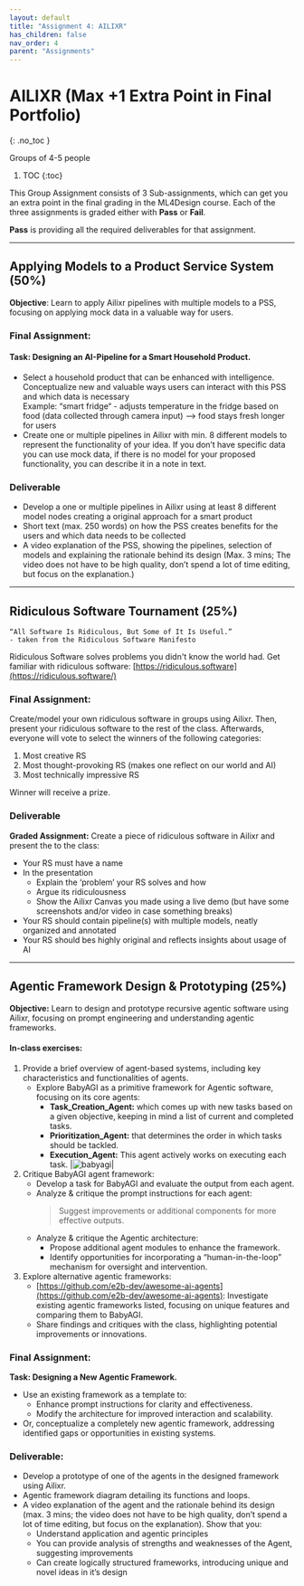 ```yaml
---
layout: default
title: "Assignment 4: AILIXR"
has_children: false
nav_order: 4
parent: "Assignments"
---
```


# AILIXR (Max +1 **Extra** Point in Final Portfolio) 
{: .no_toc }

Groups of 4-5 people

1. TOC
{:toc}

This Group Assignment consists of 3 Sub-assignments, which can get you an extra point in the final grading in the ML4Design course. Each of the three assignments is graded either with **Pass** or **Fail**.

**Pass** is providing all the required deliverables for that assignment. 

---

## Applying Models to a Product Service System (50%)
**Objective**: Learn to apply Ailixr pipelines with multiple models to a PSS, focusing on applying mock data in a valuable way for users.
### Final Assignment:
#### Task: Designing an AI-Pipeline for a Smart Household Product.
* Select a household product that can be enhanced with intelligence. Conceptualize new and valuable ways users can interact with this PSS and which data is necessary  
Example: “smart fridge“ - adjusts temperature in the fridge based on food (data collected through camera input) —> food stays fresh longer for users
* Create one or multiple pipelines in Ailixr with min. 8 different models to represent the functionality of your idea. If you don’t have specific data you can use mock data, if there is no model for your proposed functionality, you can describe it in a note in text.  

### Deliverable
* Develop a one or multiple pipelines in Ailixr using at least 8 different model nodes creating a original approach for a smart product
* Short text (max. 250 words) on how the PSS creates benefits for the users and which data needs to be collected
* A video explanation of the PSS, showing the pipelines, selection of models and explaining the rationale behind its design (Max. 3 mins;  The video does not have to be high quality, don’t spend a lot of time editing, but focus on the explanation.)

---

## Ridiculous Software Tournament (25%)

```
“All Software Is Ridiculous, But Some of It Is Useful.”
- taken from the Ridiculous Software Manifesto
```

Ridiculous Software solves problems you didn't know the world had. 
Get familiar with ridiculous software: [https://ridiculous.software](https://ridiculous.software/)

### Final Assignment:
Create/model your own ridiculous software in groups using Ailixr. Then, present your ridiculous software to the rest of the class. Afterwards, everyone will vote to select the winners of the following categories:

1. Most creative RS
2. Most thought-provoking RS (makes one reflect on our world and AI)
3. Most technically impressive RS

Winner will receive a prize.  

### Deliverable
**Graded Assignment:** Create a piece of ridiculous software in Ailixr and present the to the class:
* Your RS must have a name
* In the presentation
    * Explain the ‘problem’ your RS solves and how
    * Argue its ridiculousness
    * Show the Ailixr Canvas you made using a live demo (but have some screenshots and/or video in case something breaks)
* Your RS should contain pipeline(s) with multiple models, neatly organized and annotated
* Your RS should bes highly original and reflects insights about usage of AI 

---

## Agentic Framework Design & Prototyping (25%)
**Objective:** Learn to design and prototype recursive agentic software using Ailixr, focusing on prompt engineering and understanding agentic frameworks.  

#### **In-class exercises:**
1. Provide a brief overview of agent-based systems, including key characteristics and functionalities of agents.  
    - Explore BabyAGI as a primitive framework for Agentic software, focusing on its core agents:
        * **Task_Creation_Agent:** which comes up with new tasks based on a given objective, keeping in mind a list of current and completed tasks.
        * **Prioritization_Agent:** that determines the order in which tasks should be tackled.
        * **Execution_Agent:** This agent actively works on executing each task.
|![babyagi]({{site.baseurl}}/assets/images/ailixr/image1.png)|  
2. Critique BabyAGI agent framework:
    - Develop a task for BabyAGI and evaluate the output from each agent.
    - Analyze & critique the prompt instructions for each agent:
        > Suggest improvements or additional components for more effective outputs.
    - Analyze & critique the Agentic architecture:  
        - Propose additional agent modules to enhance the framework.  
        - Identify opportunities for incorporating a “human-in-the-loop” mechanism for oversight and intervention.
3. Explore alternative agentic frameworks:
    - [https://github.com/e2b-dev/awesome-ai-agents](https://github.com/e2b-dev/awesome-ai-agents): Investigate existing agentic frameworks listed, focusing on unique features and comparing them to BabyAGI.
    - Share findings and critiques with the class, highlighting potential improvements or innovations.

### Final Assignment:
**Task: Designing a New Agentic Framework.**
- Use an existing framework as a template to:
    - Enhance prompt instructions for clarity and effectiveness.
    - Modify the architecture for improved interaction and scalability.
- Or, conceptualize a completely new agentic framework, addressing identified gaps or opportunities in existing systems.  

### Deliverable:
- Develop a prototype of one of the agents in the designed framework using Ailixr.
- Agentic framework diagram detailing its functions and loops.
- A video explanation of the agent and the rationale behind its design (max. 3 mins;  the video does not have to be high quality, don’t spend a lot of time editing, but focus on the explanation). Show that you:  
    - Understand application and agentic principles
    - You can provide analysis of strengths and weaknesses of the Agent, suggesting improvements
    - Can create logically structured frameworks, introducing unique and novel ideas in it’s design

